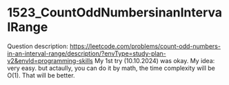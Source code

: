 # 1523_CountOddNumbersinanIntervalRange
Question description: https://leetcode.com/problems/count-odd-numbers-in-an-interval-range/description/?envType=study-plan-v2&envId=programming-skills
My 1st try (10.10.2024) was okay.
My idea: very easy. but actaully, you can do it by math, the time complexity will be O(1). That will be better.